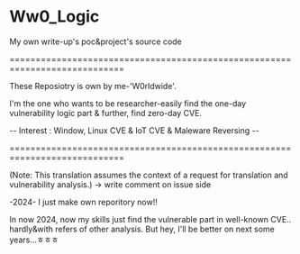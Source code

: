 # Ww0_Logic
My own write-up's poc&amp;project's source code


============================================================================

These Reposiotry is own by me-'W0rldwide'.

I'm the one who wants to be researcher-easily find the one-day vulnerability logic part 
 & further, find zero-day CVE.

-- Interest : Window, Linux CVE & IoT CVE & Maleware Reversing --


============================================================================

(Note: This translation assumes the context of a request for translation and vulnerability analysis.)
  -> write comment on issue side



  

-2024-
I just make own reporitory now!!

In now 2024, now my skills just find the vulnerable part in well-known CVE.. hardly&with refers of other analysis.
But hey, I'll be better on next some years...ㅎㅎㅎ


